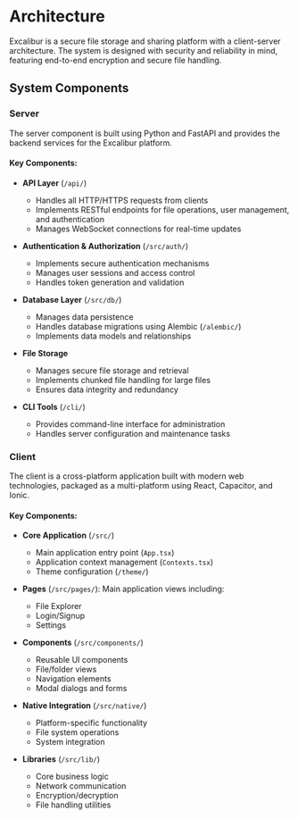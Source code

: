 # Architecture

Excalibur is a secure file storage and sharing platform with a client-server architecture. The system is designed with security and reliability in mind, featuring end-to-end encryption and secure file handling.

## System Components

### Server

The server component is built using Python and FastAPI and provides the backend services for the Excalibur platform.

#### Key Components:

- **API Layer** (`/api/`)
    - Handles all HTTP/HTTPS requests from clients
    - Implements RESTful endpoints for file operations, user management, and authentication
    - Manages WebSocket connections for real-time updates

- **Authentication & Authorization** (`/src/auth/`)
    - Implements secure authentication mechanisms
    - Manages user sessions and access control
    - Handles token generation and validation

- **Database Layer** (`/src/db/`)
    - Manages data persistence
    - Handles database migrations using Alembic (`/alembic/`)
    - Implements data models and relationships

- **File Storage**
    - Manages secure file storage and retrieval
    - Implements chunked file handling for large files
    - Ensures data integrity and redundancy

- **CLI Tools** (`/cli/`)
    - Provides command-line interface for administration
    - Handles server configuration and maintenance tasks

### Client

The client is a cross-platform application built with modern web technologies, packaged as a multi-platform using React, Capacitor, and Ionic.

#### Key Components:

- **Core Application** (`/src/`)
    - Main application entry point (`App.tsx`)
    - Application context management (`Contexts.tsx`)
    - Theme configuration (`/theme/`)

- **Pages** (`/src/pages/`): Main application views including:
    - File Explorer
    - Login/Signup
    - Settings

- **Components** (`/src/components/`)
    - Reusable UI components
    - File/folder views
    - Navigation elements
    - Modal dialogs and forms

- **Native Integration** (`/src/native/`)
    - Platform-specific functionality
    - File system operations
    - System integration

- **Libraries** (`/src/lib/`)
    - Core business logic
    - Network communication
    - Encryption/decryption
    - File handling utilities
